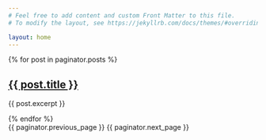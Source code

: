```yaml
---
# Feel free to add content and custom Front Matter to this file.
# To modify the layout, see https://jekyllrb.com/docs/themes/#overriding-theme-defaults

layout: home
---
```


{% for post in paginator.posts %}
  <article>
    <h2><a href="{{ post.url }}">{{ post.title }}</a></h2>
    <p>{{ post.excerpt }}</p>
  </article>
{% endfor %}

<div class="pagination">
  <span class="previous">{{ paginator.previous_page }}</span>
  <span class="next">{{ paginator.next_page }}</span>
</div>
